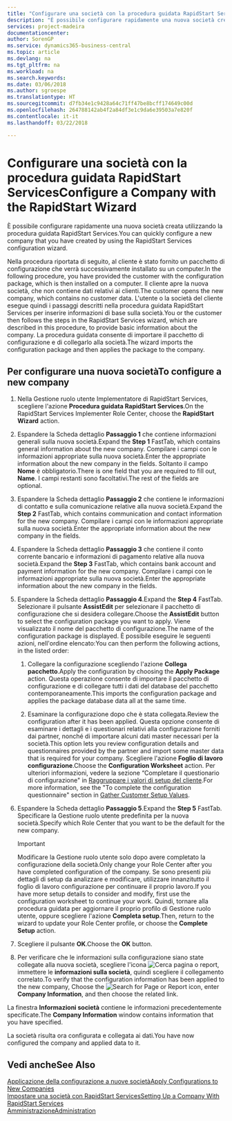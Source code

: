 ```yaml
---
title: "Configurare una società con la procedura guidata RapidStart Services"
description: "È possibile configurare rapidamente una nuova società creata utilizzando la procedura guidata RapidStart Services."
services: project-madeira
documentationcenter: 
author: SorenGP
ms.service: dynamics365-business-central
ms.topic: article
ms.devlang: na
ms.tgt_pltfrm: na
ms.workload: na
ms.search.keywords: 
ms.date: 03/06/2018
ms.author: sgroespe
ms.translationtype: HT
ms.sourcegitcommit: d7fb34e1c9428a64c71ff47be8bcff174649c00d
ms.openlocfilehash: 264788142ab4f2a84df3e1c9da6e39503a7e820f
ms.contentlocale: it-it
ms.lasthandoff: 03/22/2018

---
```

# <a name="configure-a-company-with-the-rapidstart-wizard"></a><span data-ttu-id="566f3-103">Configurare una società con la procedura guidata RapidStart Services</span><span class="sxs-lookup"><span data-stu-id="566f3-103">Configure a Company with the RapidStart Wizard</span></span>
<span data-ttu-id="566f3-104">È possibile configurare rapidamente una nuova società creata utilizzando la procedura guidata RapidStart Services.</span><span class="sxs-lookup"><span data-stu-id="566f3-104">You can quickly configure a new company that you have created by using the RapidStart Services configuration wizard.</span></span>

<span data-ttu-id="566f3-105">Nella procedura riportata di seguito, al cliente è stato fornito un pacchetto di configurazione che verrà successivamente installato su un computer.</span><span class="sxs-lookup"><span data-stu-id="566f3-105">In the following procedure, you have provided the customer with the configuration package, which is then installed on a computer.</span></span> <span data-ttu-id="566f3-106">Il cliente apre la nuova società, che non contiene dati relativi ai clienti.</span><span class="sxs-lookup"><span data-stu-id="566f3-106">The customer opens the new company, which contains no customer data.</span></span> <span data-ttu-id="566f3-107">L'utente o la società del cliente esegue quindi i passaggi descritti nella procedura guidata RapidStart Services per inserire informazioni di base sulla società.</span><span class="sxs-lookup"><span data-stu-id="566f3-107">You or the customer then follows the steps in the RapidStart Services wizard, which are described in this procedure, to provide basic information about the company.</span></span> <span data-ttu-id="566f3-108">La procedura guidata consente di importare il pacchetto di configurazione e di collegarlo alla società.</span><span class="sxs-lookup"><span data-stu-id="566f3-108">The wizard imports the configuration package and then applies the package to the company.</span></span>  

## <a name="to-configure-a-new-company"></a><span data-ttu-id="566f3-109">Per configurare una nuova società</span><span class="sxs-lookup"><span data-stu-id="566f3-109">To configure a new company</span></span>  
1. <span data-ttu-id="566f3-110">Nella Gestione ruolo utente Implementatore di RapidStart Services, scegliere l'azione **Procedura guidata RapidStart Services**.</span><span class="sxs-lookup"><span data-stu-id="566f3-110">On the RapidStart Services Implementer Role Center, choose the **RapidStart Wizard** action.</span></span>  
2. <span data-ttu-id="566f3-111">Espandere la Scheda dettaglio **Passaggio 1** che contiene informazioni generali sulla nuova società.</span><span class="sxs-lookup"><span data-stu-id="566f3-111">Expand the **Step 1** FastTab, which contains general information about the new company.</span></span> <span data-ttu-id="566f3-112">Compilare i campi con le informazioni appropriate sulla nuova società.</span><span class="sxs-lookup"><span data-stu-id="566f3-112">Enter the appropriate information about the new company in the fields.</span></span> <span data-ttu-id="566f3-113">Soltanto il campo **Nome** è obbligatorio.</span><span class="sxs-lookup"><span data-stu-id="566f3-113">There is one field that you are required to fill out, **Name**.</span></span> <span data-ttu-id="566f3-114">I campi restanti sono facoltativi.</span><span class="sxs-lookup"><span data-stu-id="566f3-114">The rest of the fields are optional.</span></span>  
3. <span data-ttu-id="566f3-115">Espandere la Scheda dettaglio **Passaggio 2** che contiene le informazioni di contatto e sulla comunicazione relative alla nuova società.</span><span class="sxs-lookup"><span data-stu-id="566f3-115">Expand the **Step 2** FastTab, which contains communication and contact information for the new company.</span></span> <span data-ttu-id="566f3-116">Compilare i campi con le informazioni appropriate sulla nuova società.</span><span class="sxs-lookup"><span data-stu-id="566f3-116">Enter the appropriate information about the new company in the fields.</span></span>
4. <span data-ttu-id="566f3-117">Espandere la Scheda dettaglio **Passaggio 3** che contiene il conto corrente bancario e informazioni di pagamento relative alla nuova società.</span><span class="sxs-lookup"><span data-stu-id="566f3-117">Expand the **Step 3** FastTab, which contains bank account and payment information for the new company.</span></span> <span data-ttu-id="566f3-118">Compilare i campi con le informazioni appropriate sulla nuova società.</span><span class="sxs-lookup"><span data-stu-id="566f3-118">Enter the appropriate information about the new company in the fields.</span></span>  
5. <span data-ttu-id="566f3-119">Espandere la Scheda dettaglio **Passaggio 4**.</span><span class="sxs-lookup"><span data-stu-id="566f3-119">Expand the **Step 4** FastTab.</span></span> <span data-ttu-id="566f3-120">Selezionare il pulsante **AssistEdit** per selezionare il pacchetto di configurazione che si desidera collegare.</span><span class="sxs-lookup"><span data-stu-id="566f3-120">Choose the **AssistEdit** button to select the configuration package you want to apply.</span></span> <span data-ttu-id="566f3-121">Viene visualizzato il nome del pacchetto di configurazione.</span><span class="sxs-lookup"><span data-stu-id="566f3-121">The name of the configuration package is displayed.</span></span> <span data-ttu-id="566f3-122">È possibile eseguire le seguenti azioni, nell'ordine elencato:</span><span class="sxs-lookup"><span data-stu-id="566f3-122">You can then perform the following actions, in the listed order:</span></span>  

    1. <span data-ttu-id="566f3-123">Collegare la configurazione scegliendo l'azione **Collega pacchetto**.</span><span class="sxs-lookup"><span data-stu-id="566f3-123">Apply the configuration by choosing the **Apply Package** action.</span></span> <span data-ttu-id="566f3-124">Questa operazione consente di importare il pacchetto di configurazione e di collegare tutti i dati del database del pacchetto contemporaneamente.</span><span class="sxs-lookup"><span data-stu-id="566f3-124">This imports the configuration package and applies the package database data all at the same time.</span></span>  

    2. <span data-ttu-id="566f3-125">Esaminare la configurazione dopo che è stata collegata.</span><span class="sxs-lookup"><span data-stu-id="566f3-125">Review the configuration after it has been applied.</span></span> <span data-ttu-id="566f3-126">Questa opzione consente di esaminare i dettagli e i questionari relativi alla configurazione forniti dai partner, nonché di importare alcuni dati master necessari per la società.</span><span class="sxs-lookup"><span data-stu-id="566f3-126">This option lets you review configuration details and questionnaires provided by the partner and import some master data that is required for your company.</span></span> <span data-ttu-id="566f3-127">Scegliere l'azione **Foglio di lavoro configurazione**.</span><span class="sxs-lookup"><span data-stu-id="566f3-127">Choose the **Configuration Worksheet** action.</span></span> <span data-ttu-id="566f3-128">Per ulteriori informazioni, vedere la sezione “Completare il questionario di configurazione" in [Raggruppare i valori di setup del cliente](admin-gather-customer-setup-values.md).</span><span class="sxs-lookup"><span data-stu-id="566f3-128">For more information, see the "To complete the configuration questionnaire" section in [Gather Customer Setup Values](admin-gather-customer-setup-values.md).</span></span>  

6. <span data-ttu-id="566f3-129">Espandere la Scheda dettaglio **Passaggio 5**.</span><span class="sxs-lookup"><span data-stu-id="566f3-129">Expand the **Step 5** FastTab.</span></span> <span data-ttu-id="566f3-130">Specificare la Gestione ruolo utente predefinita per la nuova società.</span><span class="sxs-lookup"><span data-stu-id="566f3-130">Specify which Role Center that you want to be the default for the new company.</span></span>  

    > [!IMPORTANT]  
    >  <span data-ttu-id="566f3-131">Modificare la Gestione ruolo utente solo dopo avere completato la configurazione della società.</span><span class="sxs-lookup"><span data-stu-id="566f3-131">Only change your Role Center after you have completed configuration of the company.</span></span> <span data-ttu-id="566f3-132">Se sono presenti più dettagli di setup da analizzare e modificare, utilizzare innanzitutto il foglio di lavoro configurazione per continuare il proprio lavoro.</span><span class="sxs-lookup"><span data-stu-id="566f3-132">If you have more setup details to consider and modify, first use the configuration worksheet to continue your work.</span></span> <span data-ttu-id="566f3-133">Quindi, tornare alla procedura guidata per aggiornare il proprio profilo di Gestione ruolo utente, oppure scegliere l'azione **Completa setup**.</span><span class="sxs-lookup"><span data-stu-id="566f3-133">Then, return to the wizard to update your Role Center profile, or choose the **Complete Setup** action.</span></span>

7. <span data-ttu-id="566f3-134">Scegliere il pulsante **OK**.</span><span class="sxs-lookup"><span data-stu-id="566f3-134">Choose the **OK** button.</span></span>  
8. <span data-ttu-id="566f3-135">Per verificare che le informazioni sulla configurazione siano state collegate alla nuova società, scegliere l'icona ![Cerca pagina o report](media/ui-search/search_small.png "icona Cerca pagina o report"), immettere le **informazioni sulla società**, quindi scegliere il collegamento correlato.</span><span class="sxs-lookup"><span data-stu-id="566f3-135">To verify that the configuration information has been applied to the new company, Choose the ![Search for Page or Report](media/ui-search/search_small.png "Search for Page or Report icon") icon, enter **Company Information**, and then choose the related link.</span></span>

<span data-ttu-id="566f3-136">La finestra **Informazioni società** contiene le informazioni precedentemente specificate.</span><span class="sxs-lookup"><span data-stu-id="566f3-136">The **Company Information** window contains information that you have specified.</span></span>   

<span data-ttu-id="566f3-137">La società risulta ora configurata e collegata ai dati.</span><span class="sxs-lookup"><span data-stu-id="566f3-137">You have now configured the company and applied data to it.</span></span>  

## <a name="see-also"></a><span data-ttu-id="566f3-138">Vedi anche</span><span class="sxs-lookup"><span data-stu-id="566f3-138">See Also</span></span>  
[<span data-ttu-id="566f3-139">Applicazione della configurazione a nuove società</span><span class="sxs-lookup"><span data-stu-id="566f3-139">Apply Configurations to New Companies</span></span>](admin-apply-configuration-to-new-companies.md)  
[<span data-ttu-id="566f3-140">Impostare una società con RapidStart Services</span><span class="sxs-lookup"><span data-stu-id="566f3-140">Setting Up a Company With RapidStart Services</span></span>](admin-set-up-a-company-with-rapidstart.md)  
[<span data-ttu-id="566f3-141">Amministrazione</span><span class="sxs-lookup"><span data-stu-id="566f3-141">Administration</span></span>](admin-setup-and-administration.md)

